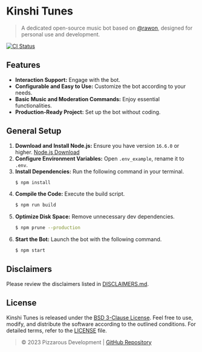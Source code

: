 # Kinshi Tunes

> A dedicated open-source music bot based on [@rawon](https://github.com/stegripe/rawon), designed for personal use and development.

<a href="https://github.com/pizzarous/kinshi-tunes/actions?query=workflow%3A%22Lint+code+and+compile+setup+script%22"><img src="https://github.com/pizzarous/kinshi-tunes/workflows/Lint%20code%20and%20compile%20setup%20script/badge.svg" alt="CI Status" /></a>

## Features
- **Interaction Support:** Engage with the bot.
- **Configurable and Easy to Use:** Customize the bot according to your needs.
- **Basic Music and Moderation Commands:** Enjoy essential functionalities.
- **Production-Ready Project:** Set up the bot without coding.

## General Setup
1. **Download and Install Node.js:** Ensure you have version `16.6.0` or higher. [Node.js Download](https://nodejs.org)
2. **Configure Environment Variables:** Open `.env_example`, rename it to `.env`.
3. **Install Dependencies:** Run the following command in your terminal.
    ```sh
    $ npm install
    ```
4. **Compile the Code:** Execute the build script.
    ```sh
    $ npm run build
    ```
5. **Optimize Disk Space:** Remove unnecessary dev dependencies.
    ```sh
    $ npm prune --production
    ```
6. **Start the Bot:** Launch the bot with the following command.
    ```sh
    $ npm start
    ```

## Disclaimers
Please review the disclaimers listed in [DISCLAIMERS.md](./DISCLAIMERS.md).

## License
Kinshi Tunes is released under the [BSD 3-Clause License](https://github.com/Pizzarous/Kinshi-Tunes/blob/main/LICENSE). Feel free to use, modify, and distribute the software according to the outlined conditions. For detailed terms, refer to the [LICENSE](https://github.com/Pizzarous/Kinshi-Tunes/blob/main/LICENSE) file.

> © 2023 Pizzarous Development | [GitHub Repository](https://github.com/pizzarous/kinshi-tunes)

